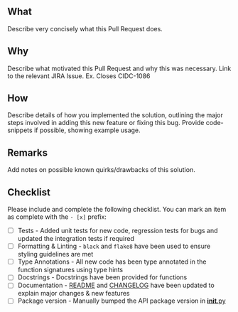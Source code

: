## What

Describe very concisely what this Pull Request does.

## Why

Describe what motivated this Pull Request and why this was necessary. Link to the relevant JIRA Issue. Ex. Closes CIDC-1086

## How

Describe details of how you implemented the solution, outlining the major steps involved in adding this new feature or fixing this bug. Provide code-snippets if possible, showing example usage.

## Remarks

Add notes on possible known quirks/drawbacks of this solution.

## Checklist

Please include and complete the following checklist. You can mark an item as complete with the `- [x]` prefix:

- [ ] Tests - Added unit tests for new code, regression tests for bugs and updated the integration tests if required
- [ ] Formatting & Linting - `black` and `flake8` have been used to ensure styling guidelines are met
- [ ] Type Annotations - All new code has been type annotated in the function signatures using type hints
- [ ] Docstrings - Docstrings have been provided for functions
- [ ] Documentation - [README](https://github.com/CIMAC-CIDC/cidc-api-gae/blob/master/README.md) and [CHANGELOG](https://github.com/CIMAC-CIDC/cidc-api-gae/blob/master/CHANGELOG.md) have been updated to explain major changes & new features
- [ ] Package version - Manually bumped the API package version in [__init__.py](https://github.com/CIMAC-CIDC/cidc-api-gae/blob/master/cidc_api/__init__.py#L1)
